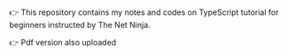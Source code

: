 👉 This repository contains my notes and codes on TypeScript tutorial for beginners instructed by The Net Ninja.

👉 Pdf version also uploaded
